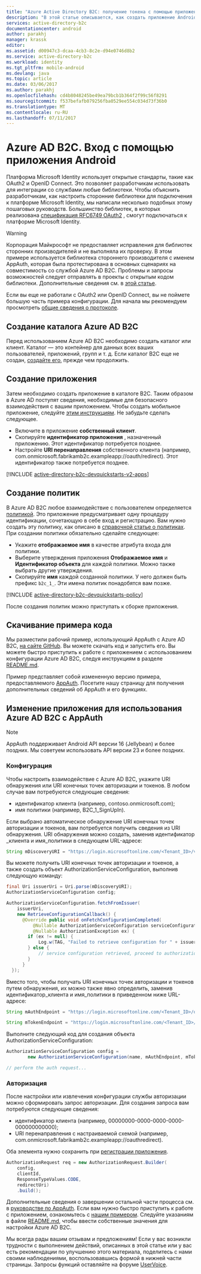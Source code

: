 ```yaml
---
title: "Azure Active Directory B2C: получение токена с помощью приложения Android | Документация Майкрософт"
description: "В этой статье описывается, как создать приложение Android, которое использует AppAuth с Azure Active Directory B2C для управления удостоверениями пользователей и проверки подлинности пользователей."
services: active-directory-b2c
documentationcenter: android
author: parakhj
manager: krassk
editor: 
ms.assetid: d00947c3-dcaa-4cb3-8c2e-d94e0746d8b2
ms.service: active-directory-b2c
ms.workload: identity
ms.tgt_pltfrm: mobile-android
ms.devlang: java
ms.topic: article
ms.date: 03/06/2017
ms.author: parakhj
ms.openlocfilehash: cd4b8048245be49ea79bcb1b364f2f99c56f8291
ms.sourcegitcommit: f537befafb079256fba0529ee554c034d73f36b0
ms.translationtype: MT
ms.contentlocale: ru-RU
ms.lasthandoff: 07/11/2017
---
```

# <a name="azure-ad-b2c-sign-in-using-an-android-application"></a>Azure AD B2C. Вход с помощью приложения Android

Платформа Microsoft Identity использует открытые стандарты, такие как OAuth2 и OpenID Connect. Это позволяет разработчикам использовать для интеграции со службами любые библиотеки. Чтобы объяснить разработчикам, как настроить сторонние библиотеки для подключения к платформе Microsoft Identity, мы написали несколько подобных этому пошаговых руководств. Большинство библиотек, в которых реализована [спецификация RFC6749 OAuth2](https://tools.ietf.org/html/rfc6749) , смогут подключаться к платформе Microsoft Identity.

> [!WARNING]
> Корпорация Майкрософт не предоставляет исправления для библиотек сторонних производителей и не выполняла их проверку. В этом примере используется библиотека стороннего производителя с именем AppAuth, которая была протестирована в основных сценариях на совместимость со службой Azure AD B2C. Проблемы и запросы возможностей следует отправлять в проекты с открытым кодом библиотеки. Дополнительные сведения см. в [этой статье](https://docs.microsoft.com/azure/active-directory/develop/active-directory-v2-libraries).  
>
>

Если вы еще не работали с OAuth2 или OpenID Connect, вы не поймете большую часть примера конфигурации. Для начала мы рекомендуем просмотреть [общие сведения о протоколе](active-directory-b2c-reference-protocols.md).

## <a name="get-an-azure-ad-b2c-directory"></a>Создание каталога Azure AD B2C

Перед использованием Azure AD B2C необходимо создать каталог или клиент. Каталог — это контейнер для данных всех ваших пользователей, приложений, групп и т. д. Если каталог B2C еще не создан, [создайте его](active-directory-b2c-get-started.md), прежде чем продолжить.

## <a name="create-an-application"></a>Создание приложения

Затем необходимо создать приложение в каталоге B2C. Таким образом в Azure AD поступят сведения, необходимые для безопасного взаимодействия с вашим приложением. Чтобы создать мобильное приложение, следуйте [этим инструкциям](active-directory-b2c-app-registration.md). Не забудьте сделать следующее.

* Включите в приложение **собственный клиент**.
* Скопируйте **идентификатор приложения** , назначенный приложению. Этот идентификатор потребуется позднее.
* Настройте **URI перенаправления** собственного клиента (например, com.onmicrosoft.fabrikamb2c.exampleapp://oauth/redirect). Этот идентификатор также потребуется позднее.

[!INCLUDE [active-directory-b2c-devquickstarts-v2-apps](../../includes/active-directory-b2c-devquickstarts-v2-apps.md)]

## <a name="create-your-policies"></a>Создание политик

В Azure AD B2C любое взаимодействие с пользователем определяется [политикой](active-directory-b2c-reference-policies.md). Это приложение предусматривает одну процедуру идентификации, сочетающую в себе вход и регистрацию. Вам нужно создать эту политику, как описано в [справочной статье о политиках](active-directory-b2c-reference-policies.md#create-a-sign-up-policy). При создании политики обязательно сделайте следующее:

* Укажите **отображаемое имя** в качестве атрибута входа для политики.
* Выберите утверждения приложения **Отображаемое имя** и **Идентификатор объекта** для каждой политики. Можно также выбрать другие утверждения.
* Скопируйте **имя** каждой созданной политики. У него должен быть префикс `b2c_1_`.  Эти имена политик понадобятся вам позже.

[!INCLUDE [active-directory-b2c-devquickstarts-policy](../../includes/active-directory-b2c-devquickstarts-policy.md)]

После создания политик можно приступать к сборке приложения.

## <a name="download-the-sample-code"></a>Скачивание примера кода

Мы разместили рабочий пример, использующий AppAuth с Azure AD B2C, [на сайте GitHub](https://github.com/Azure-Samples/active-directory-android-native-appauth-b2c). Вы можете скачать код и запустить его. Вы можете быстро приступить к работе с приложением с использованием конфигурации Azure AD B2C, следуя инструкциям в разделе [README.md](https://github.com/Azure-Samples/active-directory-android-native-appauth-b2c/blob/master/README.md).

Пример представляет собой измененную версию примера, предоставляемого [AppAuth](https://openid.github.io/AppAuth-Android/). Посетите нашу страницу для получения дополнительных сведений об AppAuth и его функциях.

## <a name="modifying-your-app-to-use-azure-ad-b2c-with-appauth"></a>Изменение приложения для использования Azure AD B2C с AppAuth

> [!NOTE]
> AppAuth поддерживает Android API версии 16 (Jellybean) и более поздних. Мы советуем использовать API версии 23 и более поздних.
>

### <a name="configuration"></a>Конфигурация

Чтобы настроить взаимодействие с Azure AD B2C, укажите URI обнаружения или URI конечных точек авторизации и токенов. В любом случае вам потребуются следующие сведения:

* идентификатор клиента (например, contoso.onmicrosoft.com);
* имя политики (например, B2C\_1\_SignUpIn).

Если выбрано автоматическое обнаружение URI конечных точек авторизации и токенов, вам потребуется получить сведения из URI обнаружения. URI обнаружения можно создать, заменив идентификатор \_клиента и имя\_политики в следующем URL-адресе:

```java
String mDiscoveryURI = "https://login.microsoftonline.com/<Tenant_ID>/v2.0/.well-known/openid-configuration?p=<Policy_Name>";
```

Вы можете получить URI конечных точек авторизации и токенов, а также создать объект AuthorizationServiceConfiguration, выполнив следующую команду:

```java
final Uri issuerUri = Uri.parse(mDiscoveryURI);
AuthorizationServiceConfiguration config;

AuthorizationServiceConfiguration.fetchFromIssuer(
    issuerUri,
    new RetrieveConfigurationCallback() {
      @Override public void onFetchConfigurationCompleted(
          @Nullable AuthorizationServiceConfiguration serviceConfiguration,
          @Nullable AuthorizationException ex) {
        if (ex != null) {
            Log.w(TAG, "Failed to retrieve configuration for " + issuerUri, ex);
        } else {
            // service configuration retrieved, proceed to authorization...
        }
      }
  });
```

Вместо того, чтобы получать URI конечных точек авторизации и токенов путем обнаружения, их можно также явно определить, заменив идентификатор\_клиента и имя\_политики в приведенном ниже URL-адресе:

```java
String mAuthEndpoint = "https://login.microsoftonline.com/<Tenant_ID>/oauth2/v2.0/authorize?p=<Policy_Name>";

String mTokenEndpoint = "https://login.microsoftonline.com/<Tenant_ID>/oauth2/v2.0/token?p=<Policy_Name>";
```

Выполните следующий код для создания объекта AuthorizationServiceConfiguration:

```java
AuthorizationServiceConfiguration config =
        new AuthorizationServiceConfiguration(name, mAuthEndpoint, mTokenEndpoint);

// perform the auth request...
```

### <a name="authorizing"></a>Авторизация

После настройки или извлечения конфигурации службы авторизации можно сформировать запрос авторизации. Для создания запроса вам потребуются следующие сведения:

* идентификатор клиента (например, 00000000-0000-0000-0000-000000000000);
* URI перенаправления с настраиваемой схемой (например, com.onmicrosoft.fabrikamb2c.exampleapp://oauthredirect).

Оба элемента нужно сохранить при [регистрации приложения](#create-an-application).

```java
AuthorizationRequest req = new AuthorizationRequest.Builder(
    config,
    clientId,
    ResponseTypeValues.CODE,
    redirectUri)
    .build();
```

Дополнительные сведения о завершении остальной части процесса см. в [руководстве по AppAuth](https://openid.github.io/AppAuth-Android/). Если вам нужно быстро приступить к работе с приложением, ознакомьтесь с [нашим примером](https://github.com/Azure-Samples/active-directory-android-native-appauth-b2c). Следуйте указаниям в файле [README.md](https://github.com/Azure-Samples/active-directory-android-native-appauth-b2c/blob/master/README.md), чтобы ввести собственные значения для настройки Azure AD B2C.

Мы всегда рады вашим отзывам и предложениям! Если у вас возникли трудности с выполнением действий, описанных в этой статье или у вас есть рекомендации по улучшению этого материала, поделитесь с нами своими наблюдениями, воспользовавшись формой в нижней части страницы. Запросы функций оставляйте на форуме [UserVoice](https://feedback.azure.com/forums/169401-azure-active-directory/category/160596-b2c).

